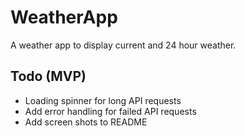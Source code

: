 # WeatherApp

A weather app to display current and 24 hour weather.

## Todo (MVP)

* Loading spinner for long API requests
* Add error handling for failed API requests
* Add screen shots to README
